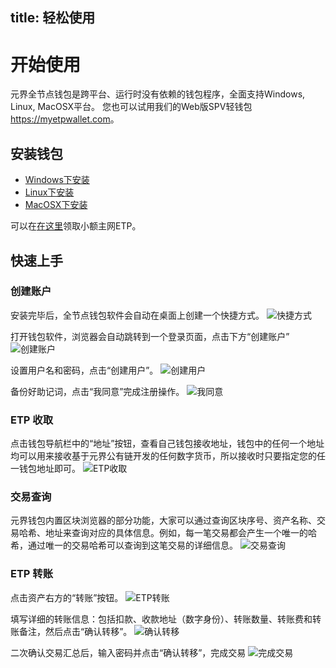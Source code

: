 title: 轻松使用
---

# 开始使用
元界全节点钱包是跨平台、运行时没有依赖的钱包程序，全面支持Windows, Linux, MacOSX平台。
您也可以试用我们的Web版SPV轻钱包<https://myetpwallet.com>。

## 安装钱包
* [Windows下安装](setup-windows.html)
* [Linux下安装](setup-linux.html)
* [MacOSX下安装](setup-macosx.html)

可以在[在这里](http://mymvs.info/free)领取小额主网ETP。

## 快速上手
### 创建账户
安装完毕后，全节点钱包软件会自动在桌面上创建一个快捷方式。
![快捷方式](https://i.imgur.com/TjngKEr.png)

打开钱包软件，浏览器会自动跳转到一个登录页面，点击下方“创建账户”
![创建账户](https://i.imgur.com/qBYebzw.png)

设置用户名和密码，点击“创建用户”。
![创建用户](https://i.imgur.com/Q6DPsWC.png)

备份好助记词，点击“我同意”完成注册操作。
![我同意](https://i.imgur.com/DWKeErp.png)

### ETP 收取
点击钱包导航栏中的“地址”按钮，查看自己钱包接收地址，钱包中的任何一个地址均可以用来接收基于元界公有链开发的任何数字货币，所以接收时只要指定您的任一钱包地址即可。
![ETP收取](https://i.imgur.com/IUAeMRp.png)

### 交易查询
元界钱包内置区块浏览器的部分功能，大家可以通过查询区块序号、资产名称、交易哈希、地址来查询对应的具体信息。例如，每一笔交易都会产生一个唯一的哈希，通过唯一的交易哈希可以查询到这笔交易的详细信息。
![交易查询](https://i.imgur.com/zw3Fojk.png)

### ETP 转账
点击资产右方的“转账”按钮。
![ETP转账](https://i.imgur.com/9cJ9euB.png)

填写详细的转账信息：包括扣款、收款地址（数字身份）、转账数量、转账费和转账备注，然后点击“确认转移”。
![确认转移](https://i.imgur.com/inwEWyN.png)

二次确认交易汇总后，输入密码并点击“确认转移”，完成交易
![完成交易](https://i.imgur.com/K9GsUSc.png)
